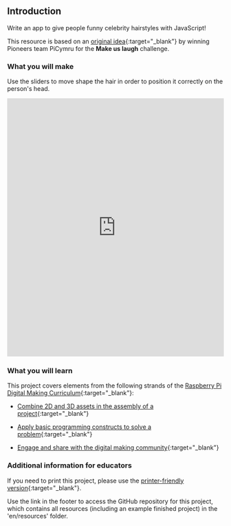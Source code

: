 ## Introduction

Write an app to give people funny celebrity hairstyles with JavaScript!

This resource is based on an [original idea](https://www.youtube.com/watch?v=ghH49nqPFo0&feature=youtu.be){:target="_blank"} by winning Pioneers team PiCymru for the **Make us laugh** challenge.

### What you will make

Use the sliders to move shape the hair in order to position it correctly on the person's head.

<iframe src="https://trinket.io/embed/html/507e9028be?outputOnly=true" width="100%" height="600" frameborder="0" marginwidth="0" marginheight="0" allowfullscreen></iframe>

### What you will learn

This project covers elements from the following strands of the [Raspberry Pi Digital Making Curriculum](http://rpf.io/curriculum){:target="_blank"}:

+ [Combine 2D and 3D assets in the assembly of a project](https://curriculum.raspberrypi.org/design/builder/){:target="_blank"}

+ [Apply basic programming constructs to solve a problem](https://curriculum.raspberrypi.org/programming/builder/){:target="_blank"}

+ [Engage and share with the digital making community](https://curriculum.raspberrypi.org/community-and-sharing/creator/){:target="_blank"}



### Additional information for educators

If you need to print this project, please use the [printer-friendly version](https://projects.raspberrypi.org/en/projects/project-name/print){:target="_blank"}.

Use the link in the footer to access the GitHub repository for this project, which contains all resources (including an example finished project) in the 'en/resources' folder.
